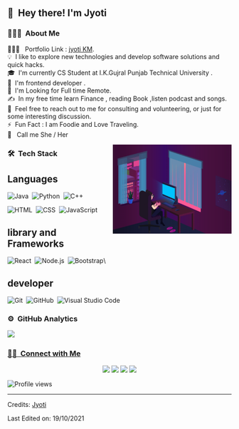 
 ## 👋 &nbsp;Hey there! I'm Jyoti 

### 👨🏻‍💻 &nbsp;About Me

👩🏽‍💻  &nbsp; Portfolio Link : [jyoti KM](https://jyoti-km.vercel.app/).\
💡 &nbsp;I like to explore new technologies and develop software solutions and quick hacks.\
🎓 &nbsp;I'm currently CS Student at I.K.Gujral Punjab Technical University .\
🌱 &nbsp;I'm frontend developer .\
💼  &nbsp;I'm Looking for Full time Remote.\
✍️ &nbsp;In my free time learn Finance , reading Book ,listen podcast and songs.\
💬 &nbsp;Feel free to reach out to me for consulting and volunteering, or just for some interesting discussion.\
⚡ &nbsp;Fun Fact : I am Foodie and Love Traveling.\
👩 &nbsp; Call me She / Her 

<img alt="Night Coding" height="200em" src="https://github.com/JyotiKM29/Random-Repository/blob/main/girl%20coding.gif" align="right"/>

### 🛠 &nbsp;Tech Stack

## Languages
![Java](https://img.shields.io/badge/-Java-05122A?style=flat&logo=Java&logoColor=FFA518)&nbsp;
![Python](https://img.shields.io/badge/-Python-05122A?style=flat&logo=python)&nbsp;
![C++](https://img.shields.io/badge/-C++-05122A?style=flat&logo=C%2B%2B&logoColor=00599C)&nbsp;

![HTML](https://img.shields.io/badge/-HTML-05122A?style=flat&logo=HTML5)&nbsp;
![CSS](https://img.shields.io/badge/-CSS-05122A?style=flat&logo=CSS3&logoColor=1572B6)&nbsp;
![JavaScript](https://img.shields.io/badge/-JavaScript-05122A?style=flat&logo=javascript)&nbsp;

## library and Frameworks
![React](https://img.shields.io/badge/-React-05122A?style=flat&logo=react)&nbsp;
![Node.js](https://img.shields.io/badge/-Node.js-05122A?style=flat&logo=node.js)&nbsp;
![Bootstrap](https://img.shields.io/badge/-Bootstrap-05122A?style=flat&logo=bootstrap&logoColor=563D7C)\

## developer 
![Git](https://img.shields.io/badge/-Git-05122A?style=flat&logo=git)&nbsp;
![GitHub](https://img.shields.io/badge/-GitHub-05122A?style=flat&logo=github)&nbsp;
![Visual Studio Code](https://img.shields.io/badge/-Visual%20Studio%20Code-05122A?style=flat&logo=visual-studio-code&logoColor=007ACC)&nbsp;

### ⚙️ &nbsp;GitHub Analytics

<p align=none>
<a href="https://github.com/JyotiKM29">
  <img height="180em" column ="250em" src="https://github-readme-stats-eight-theta.vercel.app/api?username=JyotiKM29&show_icons=true&theme=algolia&include_all_commits=true&count_private=true"/>
  <!-- <img height="180em" src="https://github-readme-stats-eight-theta.vercel.app/api/top-langs/?username=JyotiKM29&layout=compact&langs_count=8&theme=algolia"/>
</a> -->
</p>

### 🤝🏻 &nbsp;Connect with Me

<p align="center">
<a href="https://www.jyotiKm.me"><img src="https://img.shields.io/badge/-JyotiKm-3423A6?style=flat&logo=Google-Chrome&logoColor=white"/></a>
<a href="https://www.linkedin.com/in/jyoti-km/"><img src="https://img.shields.io/badge/LinkedIn-Jyoti-blue"/></a>
<a href="https://twitter.com/jyotis_tweet "><img src = "https://img.shields.io/badge/Twitter-Jyoti-blue" /></a>
<a href="https://github.com/JyotiKM29"><img src = "https://img.shields.io/badge/GitHub-JyotiKM29-lightgrey" /></a>
 
 
 ![Profile views](https://gpvc.arturio.dev/JyotiKm29)


-----
Credits: [Jyoti](https://github.com/JyotiKM29)

Last Edited on: 19/10/2021
